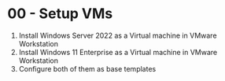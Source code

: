 # 00 - Setup VMs


1. Install Windows Server 2022 as a Virtual machine in VMware Workstation
2. Install Windows 11 Enterprise as a Virtual machine in VMware Workstation
3. Configure both of them as base templates
